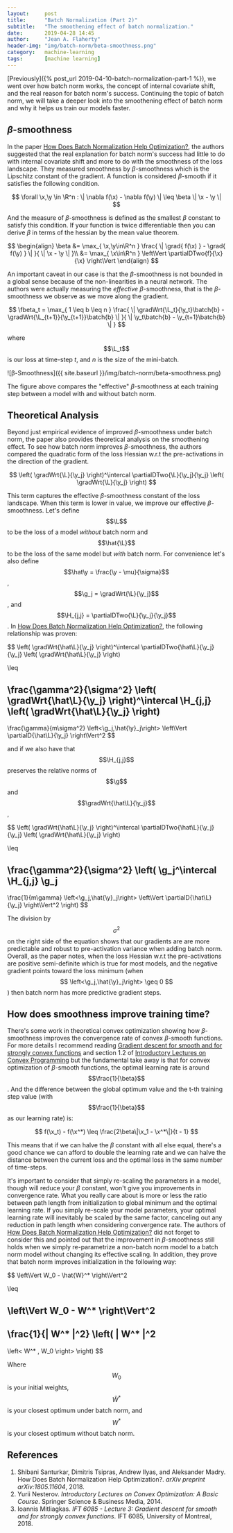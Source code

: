 ```yaml
---
layout:     post
title:      "Batch Normalization (Part 2)"
subtitle:   "The smoothening effect of batch normalization."
date:       2019-04-28 14:45
author:     "Jean A. Flaherty"
header-img: "img/batch-norm/beta-smoothness.png"
category:   machine-learning
tags:       [machine learning]
---
```

<div style="display: none">
<!-- LaTeX Helpers -->
$$
\newcommand{\vect}[1]{ \boldsymbol{#1} }
\newcommand{\batch}[1]{ ^{({#1})} }
\newcommand{\grad}[1]{ \nabla#1 }
\newcommand{\gradWrt}[2]{ \nabla_{#2}#1 }
\newcommand{\gradDir}[1]{ \frac{ \grad{#1} }{ \| \grad{#1} \|} }
\newcommand{\gradDirWrt}[2]{ \frac{ \gradWrt{#1}{#2} }{\| \gradWrt{#1}{#2} \|} }
\newcommand{\partialD}[2]{ \frac{ \partial#1 }{ \partial#2 } }
\newcommand{\partialDTwo}[3]{ \frac{ \partial#1 }{ \partial#2\partial#3 } }

\newcommand{\L}{ \mathcal{L} }
\newcommand{\B}{ \mathbb{B} }
\newcommand{\X}{ \boldsymbol{X} }
\newcommand{\H}{ \boldsymbol{H} }
\newcommand{\y}{ \vect{y} }
\newcommand{\x}{ \vect{x} }
\newcommand{\g}{ \vect{g} }
\newcommand{\fbeta}{ \beta^* }
$$
</div>

[Previously]({% post_url 2019-04-10-batch-normalization-part-1 %}), we went over
how batch norm works, the concept of internal covariate shift, and the real reason for batch norm's success. Continuing the topic of batch norm, we will take a deeper look into
the smoothening effect of batch norm and why it helps us train our models faster.

## *β*-smoothness
In the paper [How Does Batch Normalization Help Optimization?](https://arxiv.org/abs/1805.11604),
the authors suggested that the real explanation for batch norm's success had little
to do with internal covariate shift and more to do with the smoothness of the loss landscape.
They measured smoothness by *β*-smoothness which is the Lipschitz constant of the
gradient. A function is considered *β*-smooth if it satisfies the following condition.

$$ \forall \x,\y \in \R^n : \| \nabla f(\x) - \nabla f(\y) \| \leq \beta \| \x - \y \| $$

And the measure of *β*-smoothness is defined as the smallest *β* constant to
satisfy this condition. If your function is twice differentiable then you can
derive *β* in terms of the hessian by the mean value theorem.

$$
\begin{align}
  \beta &= \max_{ \x,\y\in\R^n }
  \frac{
    \| \grad{ f(\x) } - \grad{ f(\y) } \|
  }{
    \| \x - \y \|
  }\\
  &= \max_{ \x\in\R^n } \left\Vert \partialDTwo{f}{\x}{\x} \right\Vert
\end{align}
$$

An important caveat in our case is that the *β*-smoothness is not bounded in a
global sense because of the non-linearities in a neural network. The authors
were actually measuring the *effective* *β*-smoothness, that is the *β*-smoothness
we observe as we move along the gradient.

$$
\fbeta_t = \max_{ 1 \leq b \leq n } \frac{
  \| \gradWrt{\L_t}{\y_t}\batch{b} - \gradWrt{\L_{t+1}}{\y_{t+1}}\batch{b} \|
}{
  \| \y_t\batch{b} - \y_{t+1}\batch{b} \|
}
$$

where $$\L_t$$ is our loss at time-step *t*, and *n* is the size of the
mini-batch.

![β-Smoothness]({{ site.baseurl }}/img/batch-norm/beta-smoothness.png)

The figure above compares the "effective" *β*-smoothness at each training step
between a model with and without batch norm.

## Theoretical Analysis

Beyond just empirical evidence of improved *β*-smoothness under batch norm,
the paper also provides theoretical analysis on the smoothening effect.
To see how batch norm improves *β*-smoothness, the authors compared the
quadratic form of the loss Hessian w.r.t the pre-activations in the direction
of the gradient.

$$
\left( \gradWrt{\L}{\y_j} \right)^\intercal
\partialDTwo{\L}{\y_j}{\y_j}
\left( \gradWrt{\L}{\y_j} \right)
$$

This term captures the effective *β*-smoothness constant of the loss landscape.
When this term is lower in value, we improve our effective *β*-smoothness.
Let's define $$\L$$ to be the loss of a model *without* batch norm and $$\hat{\L}$$
to be the loss of the same model but *with* batch norm. For convenience let's
also define
$$\hat\y = \frac{\y - \mu}{\sigma}$$,
$$\g_j = \gradWrt{\L}{\y_j}$$, and
$$\H_{j,j} = \partialDTwo{\L}{\y_j}{\y_j}$$.
In [How Does Batch Normalization Help Optimization?](https://arxiv.org/abs/1805.11604), the following relationship was proven:

$$
\left( \gradWrt{\hat\L}{\y_j} \right)^\intercal
\partialDTwo{\hat\L}{\y_j}{\y_j}
\left( \gradWrt{\hat\L}{\y_j} \right)

\leq

\frac{\gamma^2}{\sigma^2}
\left( \gradWrt{\hat\L}{\y_j} \right)^\intercal
\H_{j,j}
\left( \gradWrt{\hat\L}{\y_j} \right)
-
\frac{\gamma}{m\sigma^2}
\left<\g_j,\hat{\y}_j\right>
\left\Vert \partialD{\hat\L}{\y_j} \right\Vert^2
$$  

and if we also have that $$\H_{j,j}$$ preserves the relative norms of
$$\g$$ and $$\gradWrt{\hat\L}{\y_j}$$,

$$
\left( \gradWrt{\hat\L}{\y_j} \right)^\intercal
\partialDTwo{\hat\L}{\y_j}{\y_j}
\left( \gradWrt{\hat\L}{\y_j} \right)

\leq

\frac{\gamma^2}{\sigma^2}
\left(
  \g_j^\intercal
  \H_{j,j}
  \g_j
  -
  \frac{1}{m\gamma}
  \left<\g_j,\hat{\y}_j\right>
  \left\Vert \partialD{\hat\L}{\y_j} \right\Vert^2
\right)
$$

The division by $$\sigma^2$$ on the right side of the equation shows that our gradients are are more predictable and robust to pre-activation variance when adding batch norm. Overall, as the paper notes, when the loss Hessian w.r.t the pre-activations are positive semi-definite which is true for most models, and the negative gradient points toward the loss minimum (when $$ \left<\g_j,\hat{\y}_j\right> \geq 0 $$) then batch norm has more predictive gradient steps.

## How does smoothness improve training time?

There's some work in theoretical convex optimization showing how *β*-smoothness improves the convergence rate of convex *β*-smooth functions. For more details I recommend reading [Gradient descent for smooth and for strongly convex functions](http://mitliagkas.github.io/ift6085/ift-6085-lecture-3-notes.pdf) and section 1.2 of [Introductory Lectures on Convex Programming](http://citeseerx.ist.psu.edu/viewdoc/download?doi=10.1.1.693.855&rep=rep1&type=pdf) but the fundamental take away is that for convex optimization of *β*-smooth functions, the optimal learning rate is around $$\frac{1}{\beta}$$. And the difference between the global optimum value and the t-th training step value (with $$\frac{1}{\beta}$$ as our learning rate) is:

$$
f(\x_t) - f(\x^*) \leq \frac{2\beta\|\x_1 - \x^*\|}{t - 1}
$$

This means that if we can halve the *β* constant with all else equal, there's a good chance we can afford to double the learning rate and we can halve the distance between the current loss and the optimal loss in the same number of time-steps.

It's important to consider that simply re-scaling the parameters in a model, though will reduce your *β* constant, won't give you improvements in convergence rate. What you really care about is more or less the ratio between path length from initialization to global minimum and the optimal learning rate. If you simply re-scale your model parameters, your optimal learning rate will inevitably be scaled by the same factor, canceling out any reduction in path length when considering convergence rate. The authors of [How Does Batch Normalization Help Optimization?](https://arxiv.org/abs/1805.11604) did not forget to consider this and pointed out that the improvement in *β*-smoothness still holds when we simply re-parametrize a non-batch norm model to a batch norm model without changing its effective scaling. In addition, they prove that batch norm improves initialization in the following way:

$$
\left\Vert W_0 - \hat{W}^* \right\Vert^2

\leq

\left\Vert W_0 - W^* \right\Vert^2
-
\frac{1}{\| W^* \|^2}
\left(
  \| W^* \|^2
  -
  \left<
    W^* ,
    W_0
  \right>
\right)
$$

Where $$W_0$$ is your initial weights, $$\hat{W}^* $$ is your closest optimum under batch norm, and $$W^* $$ is your closest optimum without batch norm.


## References

1. Shibani Santurkar, Dimitris Tsipras, Andrew Ilyas, and Aleksander Madry. How Does Batch Normalization Help Optimization?. *arXiv preprint arXiv:1805.11604*, 2018.
2. Yurii Nesterov. *Introductory Lectures on Convex Optimization: A Basic Course*. Springer Science & Business Media, 2014.
3. Ioannis Mitliagkas. *IFT 6085 - Lecture 3: Gradient descent for smooth and for strongly convex functions*. IFT 6085, University of Montreal, 2018.
